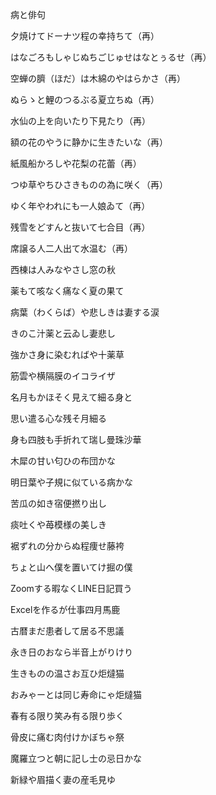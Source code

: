 病と俳句

夕焼けてドーナツ程の幸持ちて（再）

はなごろもしゃじぬちごじゅせはなとぅるせ（再）

空蝉の臍（ほだ）は木綿のやはらかさ（再）

ぬらゝと鯉のつるぶる夏立ちぬ（再）

水仙の上を向いたり下見たり（再）

額の花のやうに静かに生きたいな（再）

紙風船かろしや花梨の花蕾（再）

つゆ草やちひさきものの為に咲く（再）

ゆく年やわれにも一人娘ゐて（再）

残雪をどすんと抜いて七合目（再）

席譲る人二人出て水温む（再）

西棟は人みなやさし窓の秋

薬もて咳なく痛なく夏の果て

病葉（わくらば）や悲しきは妻する涙

きのこ汁薬と云ゐし妻悲し

強かさ身に染むればや十薬草

筋雲や横隔膜のイコライザ

名月もかほそく見えて細る身と

思い遣る心な残そ月細る

身も四肢も手折れて瑞し曼珠沙華

木犀の甘い匂ひの布団かな

明日葉や子規に似ている病かな

苦瓜の如き宿便撚り出し

痰吐くや苺模様の美しき

裾ずれの分からぬ程痩せ藤袴

ちょと山へ僕を置いてけ掘の僕

Zoomする暇なくLINE日記買う

Excelを作るが仕事四月馬鹿

古暦まだ患者して居る不思議

永き日のおなら半音上がりけり

生きものの温さお互ひ炬燵猫

おみゃーとは同じ寿命にゃ炬燵猫

春有る限り笑み有る限り歩く

骨皮に痛む肉付けかぼちゃ祭

魔羅立つと朝に記し士の忌日かな

新緑や眉描く妻の産毛見ゆ



